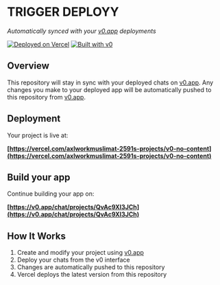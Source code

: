 # TRIGGER DEPLOYY

*Automatically synced with your [v0.app](https://v0.app) deployments*

[![Deployed on Vercel](https://img.shields.io/badge/Deployed%20on-Vercel-black?style=for-the-badge&logo=vercel)](https://vercel.com/axlworkmuslimat-2591s-projects/v0-no-content)
[![Built with v0](https://img.shields.io/badge/Built%20with-v0.app-black?style=for-the-badge)](https://v0.app/chat/projects/QvAc9XI3JCh)

## Overview

This repository will stay in sync with your deployed chats on [v0.app](https://v0.app).
Any changes you make to your deployed app will be automatically pushed to this repository from [v0.app](https://v0.app).

## Deployment

Your project is live at:

**[https://vercel.com/axlworkmuslimat-2591s-projects/v0-no-content](https://vercel.com/axlworkmuslimat-2591s-projects/v0-no-content)**

## Build your app

Continue building your app on:

**[https://v0.app/chat/projects/QvAc9XI3JCh](https://v0.app/chat/projects/QvAc9XI3JCh)**

## How It Works

1. Create and modify your project using [v0.app](https://v0.app)
2. Deploy your chats from the v0 interface
3. Changes are automatically pushed to this repository
4. Vercel deploys the latest version from this repository
